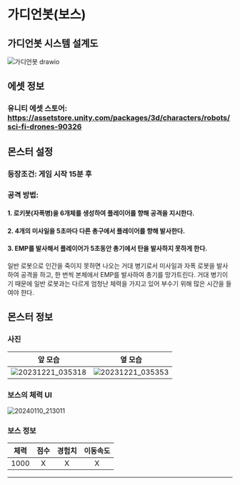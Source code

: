 # 가디언봇(보스)

## 가디언봇 시스템 설계도
![가디언봇 drawio](https://github.com/ACEDIA2567/CityGun/assets/101154683/ad348a56-18ec-41b0-92ae-3ba77d78974a)

## 에셋 정보
### 유니티 에셋 스토어: https://assetstore.unity.com/packages/3d/characters/robots/sci-fi-drones-90326

## 몬스터 설정
### 등장조건: 게임 시작 15분 후
### 공격 방법: 
#### 1. 로키봇(자폭병)을 6개체를 생성하여 플레이어를 향해 공격을 지시한다.
#### 2. 4개의 미사일을 5초마다 다른 총구에서 플레이어를 향해 발사한다.
#### 3. EMP를 발사해서 플레이어가 5초동안 총기에서 탄을 발사하지 못하게 한다.
일반 로봇으로 인간을 죽이지 못하면 나오는 거대 병기로서 미사일과 자폭 로봇을 발사하여 공격을 하고,
한 번씩 본체에서 EMP를 발사하여 총기를 망가트린다. 거대 병기이기 때문에 일반 로봇과는 다르게 
엄청난 체력을 가지고 있어 부수기 위해 많은 시간을 들여야 한다.

## 몬스터 정보
### 사진
|앞 모습|옆 모습|
|:---:|:---:|
|![20231221_035318](https://github.com/ACEDIA2567/CityGun/assets/101154683/04a13f95-81b9-46a5-bafb-0be8d6fc7fbe)|![20231221_035353](https://github.com/ACEDIA2567/CityGun/assets/101154683/769a1bca-2cf0-4b80-a415-ea045bf2fab0)|

### 보스의 체력 UI
![20240110_213011](https://github.com/ACEDIA2567/CityGun/assets/101154683/204916ec-da09-4834-aca7-64b1c122d05c)

### 보스 정보
|체력|점수|경험치|이동속도|
|:---:|:---:|:---:|:---:|
|1000|X|X|X|



<hr>
